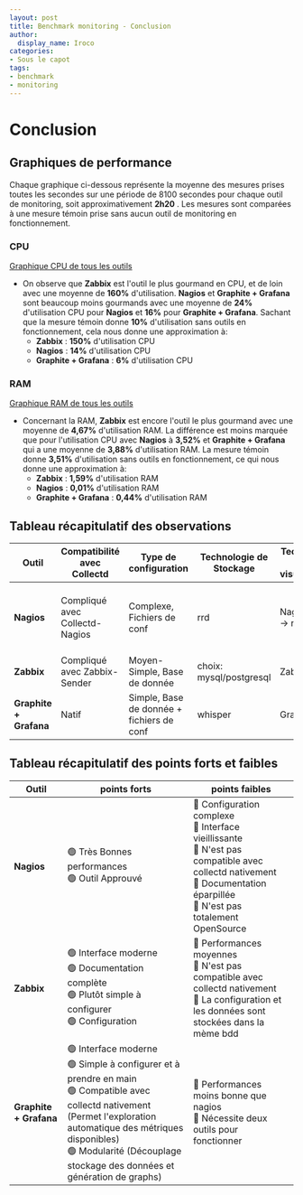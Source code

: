 ```yaml
---
layout: post
title: Benchmark monitoring - Conclusion
author:
  display_name: Iroco
categories:
- Sous le capot
tags:
- benchmark
- monitoring
---
```

# Conclusion

## Graphiques de performance

Chaque graphique ci-dessous représente la moyenne des mesures prises toutes les secondes sur une période de 8100 secondes pour chaque outil de monitoring, soit approximativement **2h20** . Les mesures sont comparées à une mesure témoin prise sans aucun outil de monitoring en fonctionnement.

### CPU

[Graphique CPU de tous les outils](../images/monitoring-dasboard-benchmark/graph_cpu_usage.png)

- On observe que **Zabbix** est l'outil le plus gourmand en CPU, et de loin avec une moyenne de **160%** d'utilisation. **Nagios** et **Graphite + Grafana** sont beaucoup moins gourmands avec une moyenne de **24%** d'utilisation CPU pour **Nagios** et **16%** pour **Graphite + Grafana**. Sachant que la mesure témoin donne **10%** d'utilisation sans outils en fonctionnement, cela nous donne une approximation à:
  - **Zabbix** : **150%** d'utilisation CPU
  - **Nagios** : **14%** d'utilisation CPU 
  - **Graphite + Grafana** : **6%** d'utilisation CPU
  
### RAM

[Graphique RAM de tous les outils](../images/monitoring-dasboard-benchmark/graph_memory_usage.png)
- Concernant la RAM, **Zabbix** est encore l'outil le plus gourmand avec une moyenne de **4,67%** d'utilisation RAM. La différence est moins marquée que pour l'utilisation CPU avec **Nagios** à **3,52%** et **Graphite + Grafana** qui a une moyenne de **3,88%** d'utilisation RAM. La mesure témoin donne **3,51%** d'utilisation sans outils en fonctionnement, ce qui nous donne une
approximation à:
  - **Zabbix** : **1,59%** d'utilisation RAM
  - **Nagios** : **0,01%** d'utilisation RAM 
  - **Graphite + Grafana** : **0,44%** d'utilisation RAM

## Tableau récapitulatif des observations

| Outil | Compatibilité avec Collectd | Type de configuration | Technologie de Stockage | Technologie de visualisation | Interface | Performances | Système d'alerte | OpenSource |
|------------ |---------|---------|-------------|-----------| ----------|---|---|---|
|**Nagios**| Compliqué avec Collectd-Nagios | Complexe, Fichiers de conf | rrd | Nagiosgraph -> rrdgraph | Ancienne, peu intuitive | Très bonnes | Oui, non testé | Partiellement, plugins payants (Icnga -> Fork OpenSource) |
|**Zabbix**| Compliqué avec Zabbix-Sender | Moyen-Simple, Base de donnée | choix: mysql/postgresql | Zabbix | Moderne, moyennement intuitive | Moyennes | Oui, testé | Oui|
|**Graphite + Grafana**| Natif | Simple, Base de donnée + fichiers de conf  | whisper | Grafana | Moderne, intuitive | Bonnes | Oui, testé | Oui|

## Tableau récapitulatif des points forts et faibles

|Outil | points forts | points faibles |
|---|---|---|
| **Nagios** | 🟢 Très Bonnes performances <br> 🟢 Outil Approuvé | 🔴 Configuration complexe <br> 🔴 Interface vieillissante <br> 🔴 N'est pas compatible avec collectd nativement <br> 🔴 Documentation éparpillée <br> 🔴 N'est pas totalement OpenSource | 
| **Zabbix** | 🟢 Interface moderne <br> 🟢  Documentation complète <br> 🟢  Plutôt simple à configurer <br> 🟢  Configuration | 🔴 Performances moyennes <br> 🔴 N'est pas compatible avec collectd nativement <br> 🔴 La configuration et les données sont stockées dans la mème bdd |
| **Graphite + Grafana** | 🟢 Interface moderne <br> 🟢  Simple à configurer et à prendre en main <br> 🟢  Compatible avec collectd nativement (Permet l'exploration automatique des métriques disponibles) <br> 🟢  Modularité (Découplage stockage des données et génération de graphs) | 🔴 Performances moins bonne que nagios <br> 🔴  Nécessite deux outils pour fonctionner|